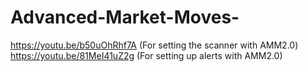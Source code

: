 # Advanced-Market-Moves-
https://youtu.be/b50uOhRhf7A (For setting the scanner with AMM2.0)
https://youtu.be/81MeI41uZ2g (For setting up alerts with AMM2.0)
